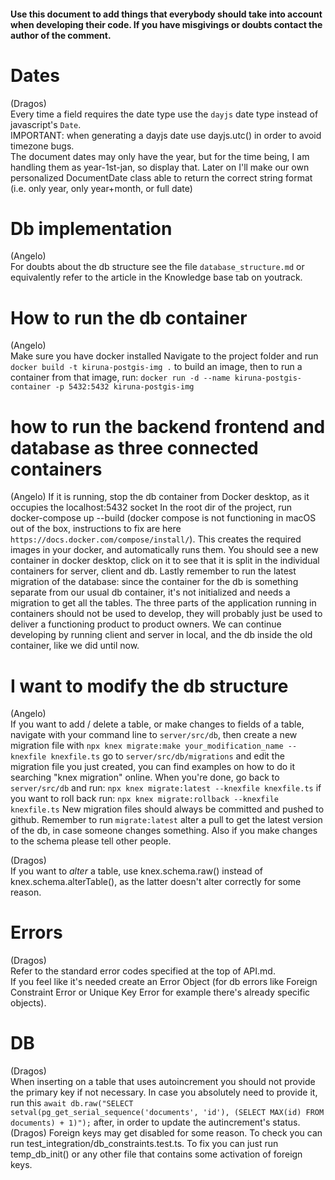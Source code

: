 #### Use this document to add things that everybody should take into account when developing their code. If you have misgivings or doubts contact the author of the comment.  


# Dates  
(Dragos)  
Every time a field requires the date type use the `dayjs` date type instead of javascript's `Date`.  
IMPORTANT: when generating a dayjs date use dayjs.utc() in order to avoid timezone bugs.  
The document dates may only have the year, but for the time being, I am handling them as year-1st-jan, so display that. Later on I'll make our own personalized DocumentDate class able to return the correct string format (i.e. only year, only year+month, or full date)

# Db implementation
(Angelo)  
For doubts about the db structure see the file `database_structure.md` or equivalently refer to the article in the Knowledge base tab on youtrack.

# How to run the db container
(Angelo)  
Make sure you have docker installed
Navigate to the project folder and run
`docker build -t kiruna-postgis-img .`
to build an image, then to run a container from that image, run:
`docker run -d --name kiruna-postgis-container -p 5432:5432 kiruna-postgis-img`

# how to run the backend frontend and database as three connected containers
(Angelo)
If it is running, stop the db container from Docker desktop, as it occupies the localhost:5432 socket
In the root dir of the project, run docker-compose up --build (docker compose is not functioning in macOS out of the box, instructions to fix are here `https://docs.docker.com/compose/install/`).
This creates the required images in your docker, and automatically runs them.
You should see a new container in docker desktop, click on it to see that it is split in the individual containers for server, client and db.
Lastly remember to run the latest migration of the database: since the container for the db is something separate from our usual db container, it's not initialized and needs a migration to get all the tables.
The three parts of the application running in containers should not be used to develop, they will probably just be used to deliver a functioning product to product owners.
We can continue developing by running client and server in local, and the db inside the old container, like we did until now.

# I want to modify the db structure
(Angelo)  
If you want to add / delete a table, or make changes to fields of a table, navigate with your command line to `server/src/db`,
then create a new migration file with
`npx knex migrate:make your_modification_name --knexfile knexfile.ts`
go to `server/src/db/migrations` and edit the migration file you just created, you can find examples on how to do it searching "knex migration" online.
When you're done, go back to `server/src/db` and run:
`npx knex migrate:latest --knexfile knexfile.ts`
if you want to roll back run:
`npx knex migrate:rollback --knexfile knexfile.ts`
New migration files should always be committed and pushed to github.
Remember to run `migrate:latest` alter a pull to get the latest version of the db, in case someone changes something. Also if you make changes to the schema please tell other people.  

(Dragos)  
If you want to _alter_ a table, use knex.schema.raw() instead of knex.schema.alterTable(), as the latter doesn't alter correctly for some reason.

# Errors
(Dragos)  
Refer to the standard error codes specified at the top of API.md.  
If you feel like it's needed create an Error Object (for db errors like Foreign Constraint Error or Unique Key Error for example there's already specific objects).  

# DB
(Dragos)  
When inserting on a table that uses autoincrement you should not provide the primary key if not necessary. In case you absolutely need to provide it, run this `await db.raw("SELECT setval(pg_get_serial_sequence('documents', 'id'), (SELECT MAX(id) FROM documents) + 1)");` after, in order to update the autincrement's status.  
(Dragos)
Foreign keys may get disabled for some reason. To check you can run test_integration/db_constraints.test.ts. To fix you can just run temp_db_init() or any other file that contains some activation of foreign keys.  

